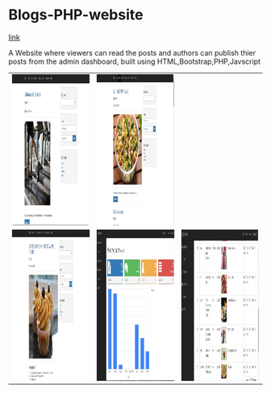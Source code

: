 # Blogs-PHP-website
[link](https://sunnyshahblogs.000webhostapp.com/)

A Website where viewers can read the posts and authors can publish thier posts from the admin dashboard, built using HTML,Bootstrap,PHP,Javscript

<table>
  <tr>
    <td><img src="screenshots/1.JPG" width="400" height="300"></td>
    <td><img src="screenshots/2.JPG" width="400" height="300"></td>
  </tr>
  <tr>
    <td><img src="screenshots/3.JPG" width="500" height="300"></td>
    <td><img src="screenshots/4.JPG" width="500" height="300"></td>
    <td><img src="screenshots/5.JPG" width="500" height="300"></td>
  </tr>
</table>
